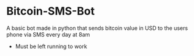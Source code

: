 # Bitcoin-SMS-Bot

A basic bot made in python that sends bitcoin value in USD to the users phone via SMS every day at 8am 

- Must be left running to work
